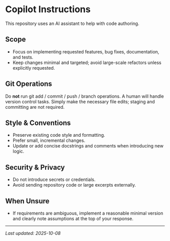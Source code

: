 # Copilot Instructions

This repository uses an AI assistant to help with code authoring.

## Scope
- Focus on implementing requested features, bug fixes, documentation, and tests.
- Keep changes minimal and targeted; avoid large-scale refactors unless explicitly requested.

## Git Operations
Do **not** run git add / commit / push / branch operations. A human will handle version control tasks. Simply make the necessary file edits; staging and committing are not required.

## Style & Conventions
- Preserve existing code style and formatting.
- Prefer small, incremental changes.
- Update or add concise docstrings and comments when introducing new logic.

## Security & Privacy
- Do not introduce secrets or credentials.
- Avoid sending repository code or large excerpts externally.

## When Unsure
- If requirements are ambiguous, implement a reasonable minimal version and clearly note assumptions at the top of your response.

---
_Last updated: 2025-10-08_
